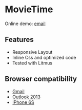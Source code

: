# MovieTime
Online demo: [email](http://ann-pavlova.github.io/movieTime)

## Features
- Responsive Layout
- Inline Css and optimized code
- Tested with Litmus

## Browser compatibility
- [Gmail](http://i.imgur.com/i5F53LY.jpg)
- [Outlook 2013](http://i.imgur.com/o6FDDqi.jpg)
- [IPhone 6S](http://i.imgur.com/iTJcHSR.png) 

